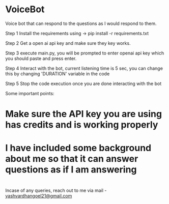 # VoiceBot
Voice bot that can respond to the questions as I would respond to them.

Step 1
Install the requirements using -> pip install -r requirements.txt

Step 2
Get a open ai api key and make sure they key works.

Step 3
execute main.py, you will be prompted to enter openai api key which you should paste and press enter.

Step 4
Interact with the bot, current listening time is 5 sec, you can change this by changing 'DURATION' variable in the code

Step 5
Stop the code execution once you are done interacting with the bot

Some important points:
# Make sure the API key you are using has credits and is working properly
# I have included some background about me so that it can answer questions as if I am answering
# 
Incase of any queries, reach out to me via mail - yashvardhangoel21@gmail.com

